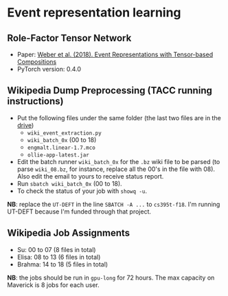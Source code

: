 # Event representation learning

## Role-Factor Tensor Network

* Paper: [Weber et al. (2018). Event Representations with Tensor-based Compositions](https://arxiv.org/pdf/1711.07611.pdf)
* PyTorch version: 0.4.0

## Wikipedia Dump Preprocessing (TACC running instructions)

* Put the following files under the same folder (the last two files are in the [drive](https://drive.google.com/open?id=132FGfmOHtORnHjSVWL9WocoRFEwFocm0))
  * `wiki_event_extraction.py`
  * `wiki_batch_0x` (00 to 18)
  * `engmalt.linear-1.7.mco`
  * `ollie-app-latest.jar`
* Edit the batch runner `wiki_batch_0x` for the `.bz` wiki file to be parsed (to parse `wiki_08.bz`, for instance, replace all the 00's in the file with 08). Also edit the email to yours to receive status report.
* Run `sbatch wiki_batch_0x` (00 to 18).
* To check the status of your job with `showq -u`.

**NB**: replace the `UT-DEFT` in the line `SBATCH -A ...` to `cs395t-f18`. I'm running UT-DEFT because I'm funded through that project.

## Wikipedia Job Assignments

* Su: 00 to 07 (8 files in total)
* Elisa: 08 to 13 (6 files in total)
* Brahma: 14 to 18 (5 files in total)

**NB**: the jobs should be run in `gpu-long` for 72 hours. The max capacity on Maverick is 8 jobs for each user. 
